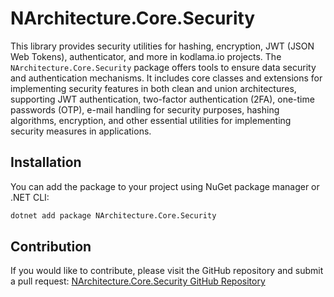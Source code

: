 # NArchitecture.Core.Security

This library provides security utilities for hashing, encryption, JWT (JSON Web Tokens), authenticator, and more in kodlama.io projects. The `NArchitecture.Core.Security` package offers tools to ensure data security and authentication mechanisms. It includes core classes and extensions for implementing security features in both clean and union architectures, supporting JWT authentication, two-factor authentication (2FA), one-time passwords (OTP), e-mail handling for security purposes, hashing algorithms, encryption, and other essential utilities for implementing security measures in applications.

## Installation

You can add the package to your project using NuGet package manager or .NET CLI:

```bash
dotnet add package NArchitecture.Core.Security
```

## Contribution

If you would like to contribute, please visit the GitHub repository and submit a pull request: [NArchitecture.Core.Security GitHub Repository](https://github.com/kodlamaio-projects/nArchitecture.Core)
